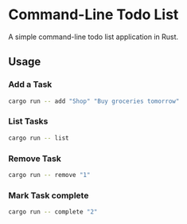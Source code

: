 # Command-Line Todo List

A simple command-line todo list application in Rust.

## Usage

### Add a Task
```sh
cargo run -- add "Shop" "Buy groceries tomorrow"
```

###  List Tasks
```sh
cargo run -- list
```

###  Remove Task
```sh
cargo run -- remove "1"
```

###  Mark Task complete
```sh
cargo run -- complete "2"
```